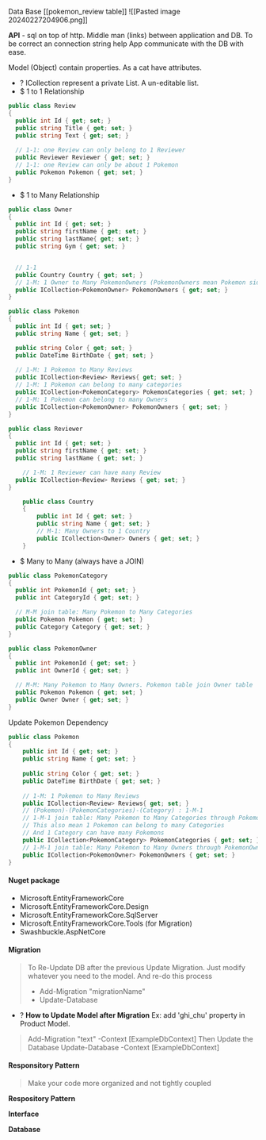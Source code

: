 Data Base 
[[pokemon_review table]]
![[Pasted image 20240227204906.png]]

**API** - sql on top of http. Middle man (links) between application and DB. To be correct an connection string help App communicate with the DB with ease. 

Model (Object) contain properties. As a cat have attributes.

+ ? ICollection represent a private List. A un-editable list. 
+ $ 1 to 1 Relationship
```cs
public class Review
{
  public int Id { get; set; }
  public string Title { get; set; }
  public string Text { get; set; }
  
  // 1-1: one Review can only belong to 1 Reviewer
  public Reviewer Reviewer { get; set; }
  // 1-1: one Review can only be about 1 Pokemon 
  public Pokemon Pokemon { get; set; }
}
```

+ $ 1 to Many Relationship
```cs
public class Owner
{
  public int Id { get; set; }
  public string firstName { get; set; }
  public string lastName{ get; set; }
  public string Gym { get; set; }


  // 1-1
  public Country Country { get; set; } 
  // 1-M: 1 Owner to Many PokemonOwners (PokemonOwners mean Pokemon side along with Owner)
  public ICollection<PokemonOwner> PokemonOwners { get; set; }
}
```

```cs
public class Pokemon
{
  public int Id { get; set; }
  public string Name { get; set; }    

  public string Color { get; set; }
  public DateTime BirthDate { get; set; }
  
  // 1-M: 1 Pokemon to Many Reviews
  public ICollection<Review> Reviews{ get; set; }
  // 1-M: 1 Pokemon can belong to many categories
  public ICollection<PokemonCategory> PokemonCategories { get; set; }
  // 1-M: 1 Pokemon can belong to many Owners
  public ICollection<PokemonOwner> PokemonOwners { get; set; }
}
```

```cs
public class Reviewer
{
  public int Id { get; set; }
  public string firstName { get; set; }
  public string lastName { get; set; }

	// 1-M: 1 Reviewer can have many Review
  public ICollection<Review> Reviews { get; set; }
}
```


```cs
    public class Country
    {
        public int Id { get; set; }
        public string Name { get; set; }
        // M-1: Many Owners to 1 Country 
        public ICollection<Owner> Owners { get; set; }
    }
```


+ $ Many to Many (always have a JOIN)
```cs
public class PokemonCategory
{
  public int PokemonId { get; set; }
  public int CategoryId { get; set; }

  // M-M join table: Many Pokemon to Many Categories
  public Pokemon Pokemon { get; set; }
  public Category Category { get; set; } 
}
```

```cs
public class PokemonOwner
{
  public int PokemonId { get; set; }
  public int OwnerId { get; set; }

  // M-M: Many Pokemon to Many Owners. Pokemon table join Owner table
  public Pokemon Pokemon { get; set; }
  public Owner Owner { get; set; }
}
```

Update Pokemon Dependency
```cs
public class Pokemon
{
	public int Id { get; set; }
	public string Name { get; set; }    
	
	public string Color { get; set; }
	public DateTime BirthDate { get; set; }
	
	// 1-M: 1 Pokemon to Many Reviews
	public ICollection<Review> Reviews{ get; set; }
	// (Pokemon)-(PokemonCategories)-(Category) : 1-M-1
	// 1-M-1 join table: Many Pokemon to Many Categories through PokemonCategories
	// This also mean 1 Pokemon can belong to many Categories
	// And 1 Category can have many Pokemons
	public ICollection<PokemonCategory> PokemonCategories { get; set; }
	// 1-M-1 join table: Many Pokemon to Many Owners through PokemonOwners
	public ICollection<PokemonOwner> PokemonOwners { get; set; }
}
```

#### Nuget package 
+ Microsoft.EntityFrameworkCore 
+ Microsoft.EntityFrameworkCore.Design
+ Microsoft.EntityFrameworkCore.SqlServer
+ Microsoft.EntityFrameworkCore.Tools (for Migration)
+ Swashbuckle.AspNetCore

#### Migration
> To Re-Update DB after the previous Update Migration. Just modify whatever you need to the model. And re-do this process
> + Add-Migration "migrationName"
> + Update-Database

+ ? **How to Update Model after Migration**
Ex: add 'ghi_chu' property in Product Model.
> Add-Migration "text" -Context [ExampleDbContext]
Then Update the Database
> Update-Database -Context [ExampleDbContext]


#### Responsitory Pattern
> Make your code more organized and not tightly coupled

**Respository Pattern**



**Interface**



**Database**

